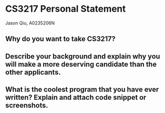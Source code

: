 # CS3217 Personal Statement

Jason Qiu, A0235206N

## Why do you want to take CS3217?

## Describe your background and explain why you will make a more deserving candidate than the other applicants.

## What is the coolest program that you have ever written? Explain and attach code snippet or screenshots.


